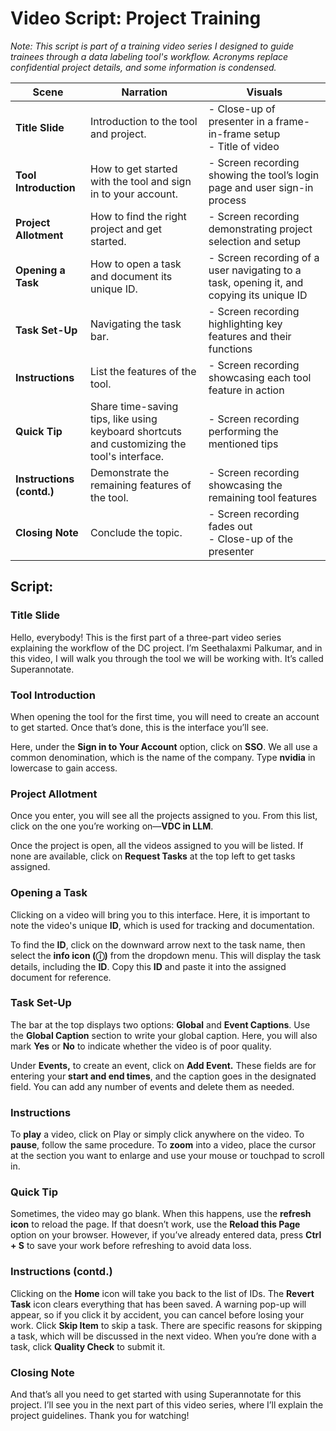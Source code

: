 # Video Script: Project Training

*Note: This script is part of a training video series I designed to guide trainees through a data labeling tool's workflow. Acronyms replace confidential project details, and some information is condensed.*


| **Scene**              | **Narration**                                                | **Visuals**                                                 |
|------------------------|-------------------------------------------------------------|-------------------------------------------------------------|
| **Title Slide**        | Introduction to the tool and project.                      | - Close-up of presenter in a frame-in-frame setup <br> - Title of video |
| **Tool Introduction**  | How to get started with the tool and sign in to your account. | - Screen recording showing the tool’s login page and user sign-in process |
| **Project Allotment**  | How to find the right project and get started.             | - Screen recording demonstrating project selection and setup |
| **Opening a Task**     | How to open a task and document its unique ID.             | - Screen recording of a user navigating to a task, opening it, and copying its unique ID |
| **Task Set-Up**        | Navigating the task bar.                                   | - Screen recording highlighting key features and their functions |
| **Instructions**       | List the features of the tool.                            | - Screen recording showcasing each tool feature in action |
| **Quick Tip**         | Share time-saving tips, like using keyboard shortcuts and customizing the tool's interface. | - Screen recording performing the mentioned tips |
| **Instructions (contd.)** | Demonstrate the remaining features of the tool.        | - Screen recording showcasing the remaining tool features |
| **Closing Note**       | Conclude the topic.                                        | - Screen recording fades out <br> - Close-up of the presenter |

## Script:

### Title Slide  
Hello, everybody! This is the first part of a three-part video series explaining the workflow of the DC project. I’m Seethalaxmi Palkumar, and in this video, I will walk you through the tool we will be working with. It’s called Superannotate.  

### Tool Introduction  
When opening the tool for the first time, you will need to create an account to get started. Once that’s done, this is the interface you’ll see.  

Here, under the **Sign in to Your Account** option, click on **SSO**. We all use a common denomination, which is the name of the company. Type **nvidia** in lowercase to gain access.  

### Project Allotment  
Once you enter, you will see all the projects assigned to you. From this list, click on the one you’re working on—**VDC in LLM**.  

Once the project is open, all the videos assigned to you will be listed. If none are available, click on **Request Tasks** at the top left to get tasks assigned.  

### Opening a Task  
Clicking on a video will bring you to this interface. Here, it is important to note the video's unique **ID**, which is used for tracking and documentation.  

To find the **ID**, click on the downward arrow next to the task name, then select the **info icon (ⓘ)** from the dropdown menu. This will display the task details, including the **ID**. Copy this **ID** and paste it into the assigned document for reference.  

### Task Set-Up  
The bar at the top displays two options: **Global** and **Event Captions**. Use the **Global Caption** section to write your global caption. Here, you will also mark **Yes** or **No** to indicate whether the video is of poor quality.  

Under **Events,** to create an event, click on **Add Event.** These fields are for entering your **start and end times**, and the caption goes in the designated field. You can add any number of events and delete them as needed.  

### Instructions  
To **play** a video, click on Play or simply click anywhere on the video. To **pause**, follow the same procedure. To **zoom** into a video, place the cursor at the section you want to enlarge and use your mouse or touchpad to scroll in.

### Quick Tip
Sometimes, the video may go blank. When this happens, use the **refresh icon** to reload the page. If that doesn’t work, use the **Reload this Page** option on your browser. However, if you’ve already entered data, press **Ctrl + S** to save your work before refreshing to avoid data loss.

### Instructions (contd.)
Clicking on the **Home** icon will take you back to the list of IDs. The **Revert Task** icon clears everything that has been saved. A warning pop-up will appear, so if you click it by accident, you can cancel before losing your work.  Click **Skip Item** to skip a task. There are specific reasons for skipping a task, which will be discussed in the next video. When you’re done with a task, click **Quality Check** to submit it.


### Closing Note  
And that’s all you need to get started with using Superannotate for this project. I’ll see you in the next part of this video series, where I’ll explain the project guidelines. Thank you for watching! 
